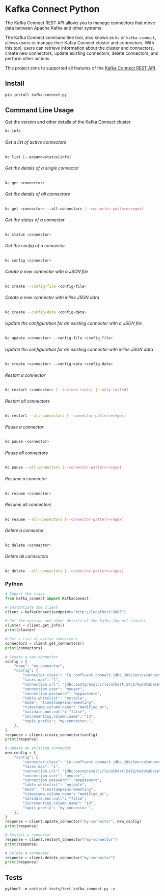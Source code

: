 # Kafka Connect Python

The Kafka Connect REST API allows you to manage connectors that move data between Apache Kafka and other systems.

The Kafka Connect command line tool, also known as `kc` or `kafka-connect`, allows users to manage their Kafka Connect cluster and connectors. With this tool, users can retrieve information about the cluster and connectors, create new connectors, update existing connectors, delete connectors, and perform other actions.

This project aims to supported all features of the [Kafka Connect REST API](https://docs.confluent.io/platform/current/connect/references/restapi.html#kconnect-rest-interface).

## Install

```bash
pip install kafka-connect-py
```

## Command Line Usage

Get the version and other details of the Kafka Connect cluster.

```bash
kc info
```

###### Get a list of active connectors

```bash
kc list [--expand=status|info]
```

###### Get the details of a single connector

```bash
kc get <connector>
```

###### Get the details of all connectors

```bash
kc get <connector> --all-connectors [--connector-pattern=regex]
```

###### Get the status of a connector

```bash
kc status <connector>
```

###### Get the config of a connector

```bash
kc config <connector>
```

###### Create a new connector with a JSON file

```bash
kc create --config-file <config-file>
```

###### Create a new connector with inline JSON data

```bash
kc create --config-data <config-data>
```

###### Update the configuration for an existing connector with a JSON file

```bash
kc update <connector> --config-file <config_file>
```

###### Update the configuration for an existing connector with inline JSON data

```bash
kc create <connector> --config-data <config-data>
```

###### Restart a connector

```bash
kc restart <connector> [--include-tasks] [--only-failed]
```

###### Restart all connectors

```bash
kc restart --all-connectors [--connector-pattern=regex]
```

###### Pause a connector

```bash
kc pause <connector>
```

###### Pause all connectors

```bash
kc pause --all-connectors [--connector-pattern=regex]
```

###### Resume a connector

```bash
kc resume <connector>
```

###### Resume all connectors

```bash
kc resume --all-connectors [--connector-pattern=regex]
```

###### Delete a connector

```bash
kc delete <connector>
```

###### Delete all connectors

```bash
kc delete --all-connectors [--connector-pattern=regex]
```

### Python

```python
# Import the class
from kafka_connect import KafkaConnect

# Instantiate the client
client = KafkaConnect(endpoint="http://localhost:8083")

# Get the version and other details of the Kafka Connect cluster
cluster = client.get_info()
print(cluster)

# Get a list of active connectors
connectors = client.get_connectors()
print(connectors)

# Create a new connector
config = {
    "name": "my-connector",
    "config": {
        "connector.class": "io.confluent.connect.jdbc.JdbcSourceConnector",
        "tasks.max": "1",
        "connection.url": "jdbc:postgresql://localhost:5432/mydatabase",
        "connection.user": "myuser",
        "connection.password": "mypassword",
        "table.whitelist": "mytable",
        "mode": "timestamp+incrementing",
        "timestamp.column.name": "modified_at",
        "validate.non.null": "false",
        "incrementing.column.name": "id",
        "topic.prefix": "my-connector-",
    },
}
response = client.create_connector(config)
print(response)

# Update an existing connector
new_config = {
    "config": {
        "connector.class": "io.confluent.connect.jdbc.JdbcSourceConnector",
        "tasks.max": "1",
        "connection.url": "jdbc:postgresql://localhost:5432/mydatabase",
        "connection.user": "myuser",
        "connection.password": "mypassword",
        "table.whitelist": "mytable",
        "mode": "timestamp+incrementing",
        "timestamp.column.name": "modified_at",
        "validate.non.null": "false",
        "incrementing.column.name": "id",
        "topic.prefix": "my-connector-",
    },
}
response = client.update_connector("my-connector", new_config)
print(response)

# Restart a connector
response = client.restart_connector("my-connector")
print(response)

# Delete a connector
response = client.delete_connector("my-connector")
print(response)
```

## Tests

```
python3 -m unittest tests/test_kafka_connect.py -v
```